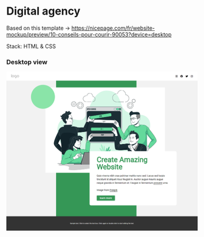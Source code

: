 # Digital agency
Based on this template -> https://nicepage.com/fr/website-mockup/preview/10-conseils-pour-courir-90053?device=desktop

Stack: HTML & CSS

### Desktop view
![Desktop view](../digital-agency/images/desktop.png)